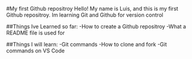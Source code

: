 #My first Github repositroy
Hello! My name is Luis, and this is my first Github repositroy.
Im learning Git and Github for version control

##Things Ive Learned so far:
-How to create a Github repositroy
-What a README file is used for

##Things I will learn:
-Git commands
-How to clone and fork
-Git commands on VS Code
